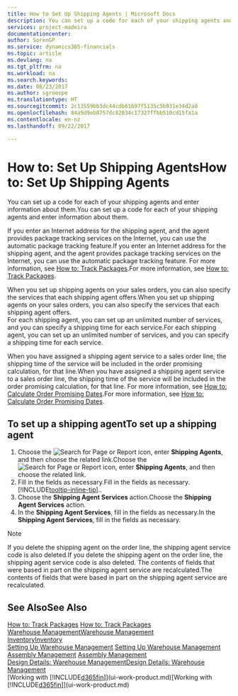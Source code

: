 ```yaml
---
title: How to Set Up Shipping Agents | Microsoft Docs
description: You can set up a code for each of your shipping agents and enter information about them.
services: project-madeira
documentationcenter: 
author: SorenGP
ms.service: dynamics365-financials
ms.topic: article
ms.devlang: na
ms.tgt_pltfrm: na
ms.workload: na
ms.search.keywords: 
ms.date: 08/23/2017
ms.author: sgroespe
ms.translationtype: HT
ms.sourcegitcommit: 2c13559bb3dc44cdb61697f5135c5b931e34d2a8
ms.openlocfilehash: 84a5d9eb8757dc82834c17327ffbb510cd15fa1a
ms.contentlocale: en-nz
ms.lasthandoff: 09/22/2017

---
```

# <a name="how-to-set-up-shipping-agents"></a><span data-ttu-id="941ed-103">How to: Set Up Shipping Agents</span><span class="sxs-lookup"><span data-stu-id="941ed-103">How to: Set Up Shipping Agents</span></span>
<span data-ttu-id="941ed-104">You can set up a code for each of your shipping agents and enter information about them.</span><span class="sxs-lookup"><span data-stu-id="941ed-104">You can set up a code for each of your shipping agents and enter information about them.</span></span>  

<span data-ttu-id="941ed-105">If you enter an Internet address for the shipping agent, and the agent provides package tracking services on the Internet, you can use the automatic package tracking feature.</span><span class="sxs-lookup"><span data-stu-id="941ed-105">If you enter an Internet address for the shipping agent, and the agent provides package tracking services on the Internet, you can use the automatic package tracking feature.</span></span> <span data-ttu-id="941ed-106">For more information, see [How to: Track Packages](sales-how-track-packages.md).</span><span class="sxs-lookup"><span data-stu-id="941ed-106">For more information, see [How to: Track Packages](sales-how-track-packages.md).</span></span>

<span data-ttu-id="941ed-107">When you set up shipping agents on your sales orders, you can also specify the services that each shipping agent offers.</span><span class="sxs-lookup"><span data-stu-id="941ed-107">When you set up shipping agents on your sales orders, you can also specify the services that each shipping agent offers.</span></span>  
<span data-ttu-id="941ed-108">For each shipping agent, you can set up an unlimited number of services, and you can specify a shipping time for each service.</span><span class="sxs-lookup"><span data-stu-id="941ed-108">For each shipping agent, you can set up an unlimited number of services, and you can specify a shipping time for each service.</span></span>  

<span data-ttu-id="941ed-109">When you have assigned a shipping agent service to a sales order line, the shipping time of the service will be included in the order promising calculation, for that line.</span><span class="sxs-lookup"><span data-stu-id="941ed-109">When you have assigned a shipping agent service to a sales order line, the shipping time of the service will be included in the order promising calculation, for that line.</span></span> <span data-ttu-id="941ed-110">For more information, see [How to: Calculate Order Promising Dates](sales-how-to-calculate-order-promising-dates.md).</span><span class="sxs-lookup"><span data-stu-id="941ed-110">For more information, see [How to: Calculate Order Promising Dates](sales-how-to-calculate-order-promising-dates.md).</span></span>

## <a name="to-set-up-a-shipping-agent"></a><span data-ttu-id="941ed-111">To set up a shipping agent</span><span class="sxs-lookup"><span data-stu-id="941ed-111">To set up a shipping agent</span></span>  
1.  <span data-ttu-id="941ed-112">Choose the ![Search for Page or Report](media/ui-search/search_small.png "Search for Page or Report icon") icon, enter **Shipping Agents**, and then choose the related link.</span><span class="sxs-lookup"><span data-stu-id="941ed-112">Choose the ![Search for Page or Report](media/ui-search/search_small.png "Search for Page or Report icon") icon, enter **Shipping Agents**, and then choose the related link.</span></span>  
2.  <span data-ttu-id="941ed-113">Fill in the fields as necessary.</span><span class="sxs-lookup"><span data-stu-id="941ed-113">Fill in the fields as necessary.</span></span> [!INCLUDE[tooltip-inline-tip](includes/tooltip-inline-tip_md.md)]<span data-ttu-id="941ed-114">.</span><span class="sxs-lookup"><span data-stu-id="941ed-114">.</span></span>  
3.  <span data-ttu-id="941ed-115">Choose the **Shipping Agent Services** action.</span><span class="sxs-lookup"><span data-stu-id="941ed-115">Choose the **Shipping Agent Services** action.</span></span>
4. <span data-ttu-id="941ed-116">In the **Shipping Agent Services**, fill in the fields as necessary.</span><span class="sxs-lookup"><span data-stu-id="941ed-116">In the **Shipping Agent Services**, fill in the fields as necessary.</span></span>

> [!NOTE]  
>  <span data-ttu-id="941ed-117">If you delete the shipping agent on the order line, the shipping agent service code is also deleted.</span><span class="sxs-lookup"><span data-stu-id="941ed-117">If you delete the shipping agent on the order line, the shipping agent service code is also deleted.</span></span> <span data-ttu-id="941ed-118">The contents of fields that were based in part on the shipping agent service are recalculated.</span><span class="sxs-lookup"><span data-stu-id="941ed-118">The contents of fields that were based in part on the shipping agent service are recalculated.</span></span>  

## <a name="see-also"></a><span data-ttu-id="941ed-119">See Also</span><span class="sxs-lookup"><span data-stu-id="941ed-119">See Also</span></span>
<span data-ttu-id="941ed-120">[How to: Track Packages](sales-how-track-packages.md)  </span><span class="sxs-lookup"><span data-stu-id="941ed-120">[How to: Track Packages](sales-how-track-packages.md)  </span></span>  
[<span data-ttu-id="941ed-121">Warehouse Management</span><span class="sxs-lookup"><span data-stu-id="941ed-121">Warehouse Management</span></span>](warehouse-manage-warehouse.md)  
[<span data-ttu-id="941ed-122">Inventory</span><span class="sxs-lookup"><span data-stu-id="941ed-122">Inventory</span></span>](inventory-manage-inventory.md)  
<span data-ttu-id="941ed-123">[Setting Up Warehouse Management](warehouse-setup-warehouse.md)   </span><span class="sxs-lookup"><span data-stu-id="941ed-123">[Setting Up Warehouse Management](warehouse-setup-warehouse.md)   </span></span>  
<span data-ttu-id="941ed-124">[Assembly Management](assembly-assemble-items.md)  </span><span class="sxs-lookup"><span data-stu-id="941ed-124">[Assembly Management](assembly-assemble-items.md)  </span></span>  
[<span data-ttu-id="941ed-125">Design Details: Warehouse Management</span><span class="sxs-lookup"><span data-stu-id="941ed-125">Design Details: Warehouse Management</span></span>](design-details-warehouse-management.md)  
<span data-ttu-id="941ed-126">[Working with [!INCLUDE[d365fin](includes/d365fin_md.md)]](ui-work-product.md)</span><span class="sxs-lookup"><span data-stu-id="941ed-126">[Working with [!INCLUDE[d365fin](includes/d365fin_md.md)]](ui-work-product.md)</span></span>  


